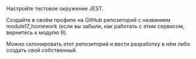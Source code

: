 Настройте тестовое окружение JEST.

Создайте в своём профиле на GitHub репозиторий с названием module17_homework (если вы забыли, как работать с этим сервисом, вернитесь к модулю 9). 

Можно склонировать этот репозиторий и вести разработку в нём либо создать свой собственный.
